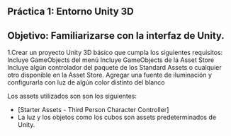 ## Práctica 1: Entorno Unity 3D
## Objetivo: Familiarizarse con la interfaz de Unity.
1.Crear un proyecto Unity 3D básico que cumpla los siguientes requisitos:
   Incluye GameObjects del menú
   Incluye GameObjects de la Asset Store
   Incluye algún controlador del paquete de los Standard Assets o cualquier otro disponible en la Asset Store.
   Agregar una fuente de iluminación y configurarla con luz de algún color distinto del blanco

Los assets utilizados son son los siguientes:
- [Starter Assets - Third Person Character Controller] 
- La luz y los objetos como los cubos son assets predeterminados de Unity.
